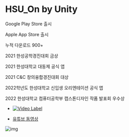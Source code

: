 # HSU_On by Unity
Google Play Store 출시

Apple App Store 출시

누적 다운로드 900+



2021 한성공학경진대회 금상

2021 한성대학교 대동제 공식 앱

2021 C&C 창의융합경진대회 대상

2022학년도 한성대학교 신입생 오리엔테이션 공식 앱

2022 한성대학교 컴퓨터공학부 캡스톤디자인 작품 발표회 우수상

- [![Video Label](https://img.youtube.com/vi/7eomOVaag4c/0.jpg)](https://www.youtube.com/watch?v=7eomOVaag4c)

- [유튜브 동영상](https://www.youtube.com/watch?v=7eomOVaag4c)

  

![img](https://user-images.githubusercontent.com/75091031/171473568-5f078920-d8a9-47ef-b7c4-a6fbac8d923a.png)

